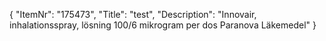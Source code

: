 {
  "ItemNr": "175473",
  "Title": "test",
  "Description": "Innovair, inhalationsspray, lösning 100/6 mikrogram per dos Paranova Läkemedel"
}
